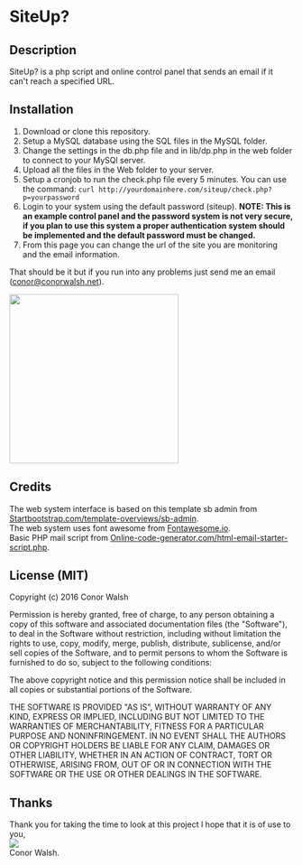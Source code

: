 # SiteUp?

Description
-----------

SiteUp? is a php script and online control panel that sends an email if it can't reach a specified URL.

Installation
-----------

1. Download or clone this repository.
2. Setup a MySQL database using the SQL files in the MySQL folder.
3. Change the settings in the db.php file and in lib/dp.php in the web folder to connect to your MySQl server.
4. Upload all the files in the Web folder to your server.
5. Setup a cronjob to run the check.php file every 5 minutes. You can use the command:
```curl http://yourdomainhere.com/siteup/check.php?p=yourpassword```
6. Login to your system using the default password (siteup). **NOTE: This is an example control panel and the password system is not very secure, if you plan to use this system a proper authentication system should be implemented and the default password must be changed.**
7. From this page you can change the url of the site you are monitoring and the email information.

That should be it but if you run into any problems just send me an email (conor@conorwalsh.net).

<img height="300px" src="http://conorwalsh.net/img/siteup_screenshot.png" />

Credits
------

The web system interface is based on this template sb admin from <a href="http://startbootstrap.com/template-overviews/sb-admin/" target="_blank">Startbootstrap.com/template-overviews/sb-admin</a>.<br/>
The web system uses font awesome from <a href="http://fontawesome.io/" target="_blank">Fontawesome.io</a>.<br/>
Basic PHP mail script from <a href="http://online-code-generator.com/html-email-starter-script.php" target="_blank">Online-code-generator.com/html-email-starter-script.php</a>.

License (MIT)
------
Copyright (c) 2016 Conor Walsh 

Permission is hereby granted, free of charge, to any person obtaining a copy
of this software and associated documentation files (the "Software"), to deal
in the Software without restriction, including without limitation the rights
to use, copy, modify, merge, publish, distribute, sublicense, and/or sell
copies of the Software, and to permit persons to whom the Software is
furnished to do so, subject to the following conditions:

The above copyright notice and this permission notice shall be included in all
copies or substantial portions of the Software.

THE SOFTWARE IS PROVIDED "AS IS", WITHOUT WARRANTY OF ANY KIND, EXPRESS OR
IMPLIED, INCLUDING BUT NOT LIMITED TO THE WARRANTIES OF MERCHANTABILITY,
FITNESS FOR A PARTICULAR PURPOSE AND NONINFRINGEMENT. IN NO EVENT SHALL THE
AUTHORS OR COPYRIGHT HOLDERS BE LIABLE FOR ANY CLAIM, DAMAGES OR OTHER
LIABILITY, WHETHER IN AN ACTION OF CONTRACT, TORT OR OTHERWISE, ARISING FROM,
OUT OF OR IN CONNECTION WITH THE SOFTWARE OR THE USE OR OTHER DEALINGS IN THE
SOFTWARE.

Thanks
------

Thank you for taking the time to look at this project I hope that it is of use to you,<br/>
<img src="http://conorwalsh.net/sig.png" /><br/>
Conor Walsh.
